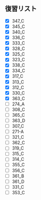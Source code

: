 ## 復習リスト

- [x] 347_C
- [x] 345_C
- [x] 340_C
- [x] 336_C
- [x] 333_C
- [x] 328_C
- [x] 325_C
- [x] 323_C
- [x] 338_C
- [x] 334_C
- [x] 317_C
- [x] 313_C
- [x] 312_C
- [x] 330_C
- [x] 363_C
- [ ] 274_A
- [ ] 308_C
- [ ] 365_C
- [ ] 363_D
- [ ] 307_C
- [ ] 271-A
- [ ] 321_C
- [ ] 362_C
- [ ] 319_C
- [ ] 315_C
- [ ] 314_C
- [ ] 355_C
- [ ] 356_C
- [ ] 361_B
- [ ] 361_D
- [ ] 331_C
- [ ] 353_C
